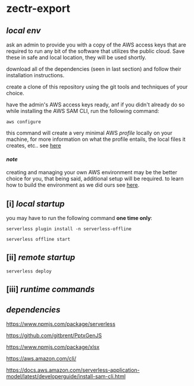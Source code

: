 # zectr-export

## *local env*

ask an admin to provide you with a copy of the AWS access keys that are required to run any bit of the software that utilizes the public cloud. Save these in safe and local location, they will be used shortly.

download all of the dependencies (seen in last section) and follow their installation instructions. 

create a clone of this repository using the git tools and techniques of your choice.

have the admin's AWS access keys ready, anf if you didn't already do so while installing the AWS SAM CLI, run the following command: 

`aws configure`

this command will create a very minimal AWS *profile* locally on your machine, for more information on what the profile entails, the local files it creates, etc.. see [here](https://docs.aws.amazon.com/cli/latest/userguide/cli-configure-quickstart.html)

#### *note*

creating and managing your own AWS environment may be the better choice for you, that being said, additional setup will be required. to learn how to build the environment as we did ours see [here]().

## [i] *local startup*

you may have to run the following command **one time only**:

`serverless plugin install -n serverless-offline`

`serverless offline start`

## [ii] *remote startup*

`serverless deploy`

## [iii] *runtime commands*



## *dependencies*

https://www.npmjs.com/package/serverless

https://github.com/gitbrent/PptxGenJS

https://www.npmjs.com/package/xlsx

https://aws.amazon.com/cli/

https://docs.aws.amazon.com/serverless-application-model/latest/developerguide/install-sam-cli.html
